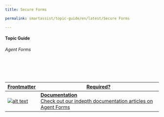 ```yaml
---
title: Secure Forms

permalink: smartassist/topic-guide/en/latest/Secure Forms     

---
```

#### Topic Guide
###### Agent Forms

<br>
<br>
<br>

<a class="doc-link" target="_blank" href="https://docs.kore.ai/smartassist/forms/secure-forms">

| Frontmatter | Required? |
|-------------|-------------|
| ![alt text](images/docIcon.svg "Title") | **Documentation**  <br /> Check out our indepth documentation articles on Agent Forms | 


</a>
